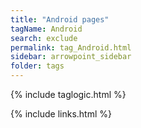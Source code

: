 ```yaml
---
title: "Android pages"
tagName: Android
search: exclude
permalink: tag_Android.html
sidebar: arrowpoint_sidebar
folder: tags
---
```

{% include taglogic.html %}

{% include links.html %}
